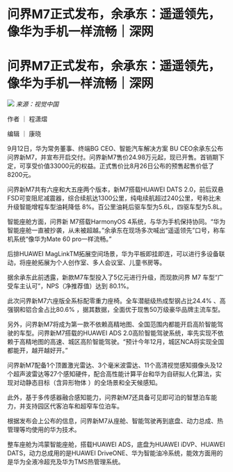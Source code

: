 # 问界M7正式发布，余承东：遥遥领先，像华为手机一样流畅｜深网

# 问界M7正式发布，余承东：遥遥领先，像华为手机一样流畅｜深网

![](https://inews.gtimg.com/news_bt/OxhKqWrNM2bzD3UNkczXSTGpxhJQixAqNjC_D5RcJ41JEAA/1000)
_来源：视觉中国_

作者 ｜ 程潇熠

编辑 ｜ 康晓

9月12日，华为常务董事、终端BG CEO、智能汽车解决方案 BU
CEO余承东公布问界新M7，并宣布开启交付。问界新M7售价24.98万元起，现已开售。首销期下定，可享受价值33000元的权益。正式售价比8月26日公布的预售起售价低了8200元。

问界新M7共有六座和大五座两个版本，新M7搭载HUAWEI DATS
2.0，前后双悬FSD可变阻尼减震器，综合续航达1300公里，纯电续航超过240公里，号称比未升级智能增程车型油耗降低
8%。百公里油耗后驱车型为5.6L，四驱车型为5.8L。

智能座舱方面，问界新 M7搭载HarmonyOS
4系统，与华为手机保持协同。“华为智能座舱一直被抄袭，从未被超越。”余承东在现场多次喊出“遥遥领先”口号，称车机系统“像华为Mate 60
pro一样流畅。”

后排HUAWEI MagLinkTM拓展空间场景，华为平板即挂即连，可以进行多设备联动，将座舱拓展为个人创作室、多人会议室、儿童书房等。

据余承东此前透露，新款M7车型投入了5亿元进行升级，而现款问界 M7 车型“广受车主认可”，NPS（净推荐值）达到 80.1%。

此次问界新M7六座版全系标配零重力座椅。全车潜艇级热成型钢占比24.4% 、高强钢和铝合金占比80.6% ，据其数据，全面优于现售50万级豪华品牌主流车型。

另外，问界新M7将成为第一款不依赖高精地图、全国范围内都能开启高阶智能驾驶的车型。问界新M7搭载的HUAWEI ADS
2.0高阶智能驾驶系统，率先实现不依赖于高精地图的高速、城区高阶智能驾驶。“预计今年12月，城区NCA将实现全国都能开，越开越好开。”

问界新M7配备1个顶置激光雷达、3个毫米波雷达、11个高清视觉感知摄像头及12个超声波雷达等27个感知硬件，配合高性能计算平台和华为自研拟人化算法，实现对动静态目标（含异形物体
）的全场景和全天候感知。

此外，基于多传感器融合感知能力，问界新M7还具备可见即可泊的智慧泊车能力，并支持园区代客泊车和超窄车位泊车。

根据发布会上公布的信息，问界新M7从座舱、智能驾驶再到底盘、动力总成、热管理等均使用的华为技术。

整车座舱为鸿蒙智能座舱，搭载HUAWEI ADS，底盘为HUAWEI iDVP、HUAWEI DATS，动力总成用的是HUAWEI
DriveONE、华为智能油冷系统，能效方面用的是华为全液冷超充及华为TMS热管理系统。

